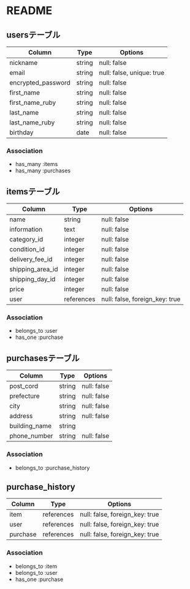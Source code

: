 # README

## usersテーブル

| Column                   | Type     | Options                   |
| ------------------------ | -------- | ------------------------- |
| nickname                 | string   | null: false               |
| email                    | string   | null: false, unique: true |
| encrypted_password       | string   | null: false               |
| first_name               | string   | null: false               |
| first_name_ruby          | string   | null: false               |
| last_name                | string   | null: false               |
| last_name_ruby           | string   | null: false               |
| birthday                 | date     | null: false               |


### Association
- has_many :items
- has_many :purchases

## itemsテーブル

| Column           | Type       | Options                        |
| ---------------- | ---------- | ------------------------------ |
| name             | string     | null: false                    |
| information      | text       | null: false                    |
| category_id      | integer    | null: false                    |
| condition_id     | integer    | null: false                    |
| delivery_fee_id  | integer    | null: false                    |
| shipping_area_id | integer    | null: false                    |
| shipping_day_id  | integer    | null: false                    |
| price            | integer    | null: false                    |
| user             | references | null: false, foreign_key: true |


### Association
- belongs_to :user
- has_one :purchase

## purchasesテーブル

| Column           | Type    | Options     |
| ---------------- | ------- | ----------- |
| post_cord        | string  | null: false |
| prefecture       | string  | null: false |
| city             | string  | null: false |
| address          | string  | null: false |
| building_name    | string  |             |
| phone_number     | string  | null: false |


### Association
- belongs_to :purchase_history

## purchase_history

| Column   | Type       | Options                        |
| -------- | ---------- | ------------------------------ |
| item     | references | null: false, foreign_key: true |
| user     | references | null: false, foreign_key: true |
| purchase | references | null: false, foreign_key: true |

### Association
- belongs_to :item
- belongs_to :user
- has_one :purchase



